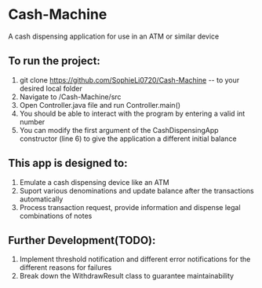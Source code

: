 # Cash-Machine
A cash dispensing application for use in an ATM or similar device

## To run the project:
1. git clone https://github.com/SophieLi0720/Cash-Machine -- to your desired local folder
2. Navigate to /Cash-Machine/src
3. Open Controller.java file and run Controller.main()
4. You should be able to interact with the program by entering a valid int number
5. You can modify the first argument of the CashDispensingApp constructor (line 6) to give the application a different initial balance

## This app is designed to:
1. Emulate a cash dispensing device like an ATM
2. Suport various denominations and update balance after the transactions automatically
3. Process transaction request, provide information and dispense legal combinations of notes

## Further Development(TODO):
1. Implement threshold notification and different error notifications for the different reasons for failures
2. Break down the WithdrawResult class to guarantee maintainability
